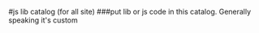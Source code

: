 #js lib catalog (for all site)
###put lib or js code in this catalog. Generally speaking it's custom